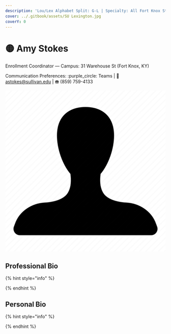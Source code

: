 ```yaml
---
description: 'Lou/Lex Alphabet Split: G-L | Specialty: All Fort Knox Students'
cover: ../.gitbook/assets/SU Lexington.jpg
coverY: 0
---
```


# 🟡 Amy Stokes

Enrollment Coordinator — Campus: 31 Warehouse St (Fort Knox, KY)

Communication Preferences: :purple\_circle: Teams | :e-mail: astokes@sullivan.edu | :telephone: (859) 759-4133

![](../.gitbook/assets/unisex-avatar.png)

## Professional Bio

{% hint style="info" %}

{% endhint %}

## Personal Bio

{% hint style="info" %}

{% endhint %}

